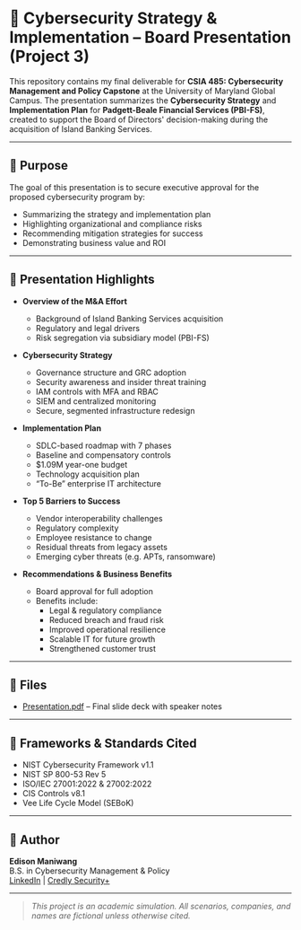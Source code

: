 # 🧾 Cybersecurity Strategy & Implementation – Board Presentation (Project 3)

This repository contains my final deliverable for **CSIA 485: Cybersecurity Management and Policy Capstone** at the University of Maryland Global Campus. The presentation summarizes the **Cybersecurity Strategy** and **Implementation Plan** for **Padgett-Beale Financial Services (PBI-FS)**, created to support the Board of Directors' decision-making during the acquisition of Island Banking Services.

---

## 🎯 Purpose

The goal of this presentation is to secure executive approval for the proposed cybersecurity program by:

- Summarizing the strategy and implementation plan
- Highlighting organizational and compliance risks
- Recommending mitigation strategies for success
- Demonstrating business value and ROI

---

## 🧩 Presentation Highlights

- **Overview of the M&A Effort**
  - Background of Island Banking Services acquisition
  - Regulatory and legal drivers
  - Risk segregation via subsidiary model (PBI-FS)

- **Cybersecurity Strategy**
  - Governance structure and GRC adoption
  - Security awareness and insider threat training
  - IAM controls with MFA and RBAC
  - SIEM and centralized monitoring
  - Secure, segmented infrastructure redesign

- **Implementation Plan**
  - SDLC-based roadmap with 7 phases
  - Baseline and compensatory controls
  - $1.09M year-one budget
  - Technology acquisition plan
  - “To-Be” enterprise IT architecture

- **Top 5 Barriers to Success**
  - Vendor interoperability challenges
  - Regulatory complexity
  - Employee resistance to change
  - Residual threats from legacy assets
  - Emerging cyber threats (e.g. APTs, ransomware)

- **Recommendations & Business Benefits**
  - Board approval for full adoption
  - Benefits include:
    - Legal & regulatory compliance
    - Reduced breach and fraud risk
    - Improved operational resilience
    - Scalable IT for future growth
    - Strengthened customer trust

---

## 📂 Files

- [Presentation.pdf](https://github.com/edisonm86/Summary-Presentation/blob/cdd6f1be8d82421c91769c088a8e74928d612bfc/Presentation.pdf) – Final slide deck with speaker notes  

---

## 📜 Frameworks & Standards Cited

- NIST Cybersecurity Framework v1.1  
- NIST SP 800-53 Rev 5  
- ISO/IEC 27001:2022 & 27002:2022  
- CIS Controls v8.1  
- Vee Life Cycle Model (SEBoK)

---

## 📝 Author

**Edison Maniwang**  
B.S. in Cybersecurity Management & Policy  
[LinkedIn](https://www.linkedin.com/in/edisonmaniwang) | [Credly Security+](https://www.credly.com/badges/6870d092-d469-4c43-a4d2-5378cd4adf0a/linked_in_profile)

---

> _This project is an academic simulation. All scenarios, companies, and names are fictional unless otherwise cited._
